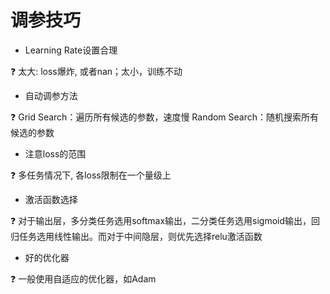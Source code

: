 # 调参技巧

- Learning Rate设置合理

<aside>
❓ 太大: loss爆炸, 或者nan；太小，训练不动

</aside>

- 自动调参方法

<aside>
❓ Grid Search：遍历所有候选的参数，速度慢
Random Search：随机搜索所有候选的参数

</aside>

- 注意loss的范围

<aside>
❓ 多任务情况下, 各loss限制在一个量级上

</aside>

- 激活函数选择

<aside>
❓ 对于输出层，多分类任务选用softmax输出，二分类任务选用sigmoid输出，回归任务选用线性输出。而对于中间隐层，则优先选择relu激活函数

</aside>

- 好的优化器

<aside>
❓ 一般使用自适应的优化器，如Adam

</aside>